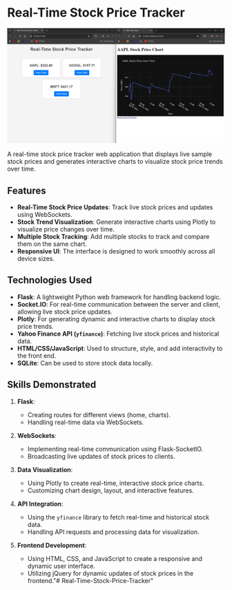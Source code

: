 # Real-Time Stock Price Tracker

![Screenshot of Real-Time Stock Price Tracker](screenshot.png)


A real-time stock price tracker web application that displays live sample stock prices and generates interactive charts to visualize stock price trends over time. 

## Features

- **Real-Time Stock Price Updates**: Track live stock prices and updates using WebSockets.
- **Stock Trend Visualization**: Generate interactive charts using Plotly to visualize price changes over time.
- **Multiple Stock Tracking**: Add multiple stocks to track and compare them on the same chart.
- **Responsive UI**: The interface is designed to work smoothly across all device sizes.

## Technologies Used

- **Flask**: A lightweight Python web framework for handling backend logic.
- **Socket.IO**: For real-time communication between the server and client, allowing live stock price updates.
- **Plotly**: For generating dynamic and interactive charts to display stock price trends.
- **Yahoo Finance API (`yfinance`)**: Fetching live stock prices and historical data.
- **HTML/CSS/JavaScript**: Used to structure, style, and add interactivity to the front end.
- **SQLite**: Can be used to store stock data locally.

## Skills Demonstrated

1. **Flask**:
   - Creating routes for different views (home, charts).
   - Handling real-time data via WebSockets.
   
2. **WebSockets**:
   - Implementing real-time communication using Flask-SocketIO.
   - Broadcasting live updates of stock prices to clients.

3. **Data Visualization**:
   - Using Plotly to create real-time, interactive stock price charts.
   - Customizing chart design, layout, and interactive features.

4. **API Integration**:
   - Using the `yfinance` library to fetch real-time and historical stock data.
   - Handling API requests and processing data for visualization.

5. **Frontend Development**:
   - Using HTML, CSS, and JavaScript to create a responsive and dynamic user interface.
   - Utilizing jQuery for dynamic updates of stock prices in the frontend."# Real-Time-Stock-Price-Tracker" 
